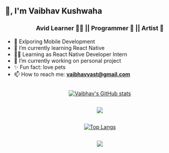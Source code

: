 ## 👋, I'm Vaibhav Kushwaha

<h3 align="center">Avid Learner 🧑‍💻 || Programmer 🐞 || Artist 🎨</h3>

- 📱 Exlporing Mobile Development
- 🌱 I’m currently learning React Native
- 🧑‍💻 Learning as React Native Developer Intern
- 🔭 I’m currently working on personal project
- ✨ Fun fact: love pets
- 📫 How to reach me: **vaibhavvast@gmail.com**

<div style="display: flex; flex-direction: column; align-items: center; 
justify-content: center; flex-wrap: wrap">

[![Vaibhav's GitHub stats](https://github-readme-stats.vercel.app/api?username=sketchomania&show_icons=true&theme=radical)](https://github.com/sketchomania)

[![](https://img.shields.io/badge/Twitter-Profile-informational?style=flat&logo=twitter&logoColor=white&color=03CFFC)](https://twitter.com/kush__vaibhav)

[![Top Langs](https://github-readme-stats.vercel.app/api/top-langs?username=sketchomania&langs_count=6&layout=compact&theme=radical)](https://github.com/sketchomania)

[![](https://komarev.com/ghpvc/?username=sketchomania&label=Profile%20views&color=03CFFC&style=flat)](https://github.com/sketchomania)

</div>
